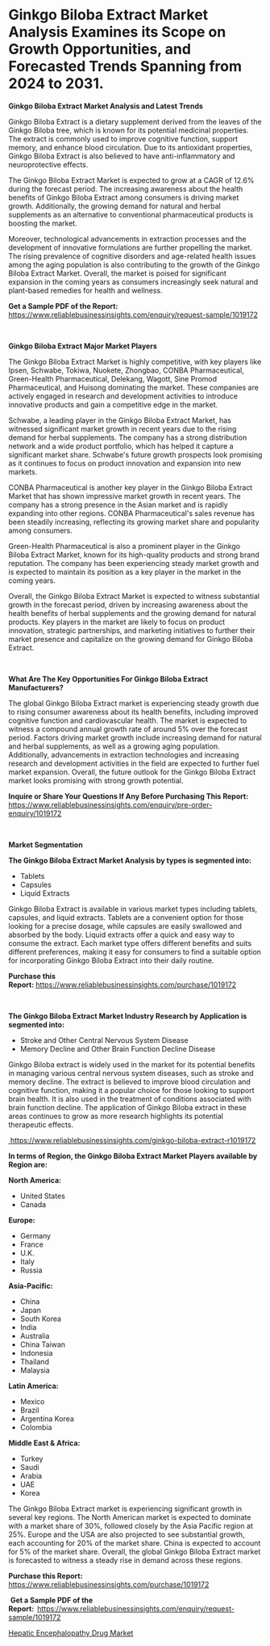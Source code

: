 <p><h1>Ginkgo Biloba Extract Market Analysis Examines its Scope on Growth Opportunities, and Forecasted Trends Spanning from 2024 to 2031.</h1></p><p><strong>Ginkgo Biloba Extract Market Analysis and Latest Trends</strong></p>
<p><p>Ginkgo Biloba Extract is a dietary supplement derived from the leaves of the Ginkgo Biloba tree, which is known for its potential medicinal properties. The extract is commonly used to improve cognitive function, support memory, and enhance blood circulation. Due to its antioxidant properties, Ginkgo Biloba Extract is also believed to have anti-inflammatory and neuroprotective effects.</p><p>The Ginkgo Biloba Extract Market is expected to grow at a CAGR of 12.6% during the forecast period. The increasing awareness about the health benefits of Ginkgo Biloba Extract among consumers is driving market growth. Additionally, the growing demand for natural and herbal supplements as an alternative to conventional pharmaceutical products is boosting the market.</p><p>Moreover, technological advancements in extraction processes and the development of innovative formulations are further propelling the market. The rising prevalence of cognitive disorders and age-related health issues among the aging population is also contributing to the growth of the Ginkgo Biloba Extract Market. Overall, the market is poised for significant expansion in the coming years as consumers increasingly seek natural and plant-based remedies for health and wellness.</p></p>
<p><strong>Get a Sample PDF of the Report:&nbsp;</strong> <a href="https://www.reliablebusinessinsights.com/enquiry/request-sample/1019172">https://www.reliablebusinessinsights.com/enquiry/request-sample/1019172</a></p>
<p>&nbsp;</p>
<p><strong>Ginkgo Biloba Extract Major Market Players</strong></p>
<p><p>The Ginkgo Biloba Extract Market is highly competitive, with key players like Ipsen, Schwabe, Tokiwa, Nuokete, Zhongbao, CONBA Pharmaceutical, Green-Health Pharmaceutical, Delekang, Wagott, Sine Promod Pharmaceutical, and Huisong dominating the market. These companies are actively engaged in research and development activities to introduce innovative products and gain a competitive edge in the market.</p><p>Schwabe, a leading player in the Ginkgo Biloba Extract Market, has witnessed significant market growth in recent years due to the rising demand for herbal supplements. The company has a strong distribution network and a wide product portfolio, which has helped it capture a significant market share. Schwabe's future growth prospects look promising as it continues to focus on product innovation and expansion into new markets.</p><p>CONBA Pharmaceutical is another key player in the Ginkgo Biloba Extract Market that has shown impressive market growth in recent years. The company has a strong presence in the Asian market and is rapidly expanding into other regions. CONBA Pharmaceutical's sales revenue has been steadily increasing, reflecting its growing market share and popularity among consumers.</p><p>Green-Health Pharmaceutical is also a prominent player in the Ginkgo Biloba Extract Market, known for its high-quality products and strong brand reputation. The company has been experiencing steady market growth and is expected to maintain its position as a key player in the market in the coming years.</p><p>Overall, the Ginkgo Biloba Extract Market is expected to witness substantial growth in the forecast period, driven by increasing awareness about the health benefits of herbal supplements and the growing demand for natural products. Key players in the market are likely to focus on product innovation, strategic partnerships, and marketing initiatives to further their market presence and capitalize on the growing demand for Ginkgo Biloba Extract.</p></p>
<p>&nbsp;</p>
<p><strong>What Are The Key Opportunities For Ginkgo Biloba Extract Manufacturers?</strong></p>
<p><p>The global Ginkgo Biloba Extract market is experiencing steady growth due to rising consumer awareness about its health benefits, including improved cognitive function and cardiovascular health. The market is expected to witness a compound annual growth rate of around 5% over the forecast period. Factors driving market growth include increasing demand for natural and herbal supplements, as well as a growing aging population. Additionally, advancements in extraction technologies and increasing research and development activities in the field are expected to further fuel market expansion. Overall, the future outlook for the Ginkgo Biloba Extract market looks promising with strong growth potential.</p></p>
<p><strong>Inquire or Share Your Questions If Any Before Purchasing This Report:</strong> <a href="https://www.reliablebusinessinsights.com/enquiry/pre-order-enquiry/1019172">https://www.reliablebusinessinsights.com/enquiry/pre-order-enquiry/1019172</a></p>
<p>&nbsp;</p>
<p><strong>Market Segmentation</strong></p>
<p><strong>The Ginkgo Biloba Extract Market Analysis by types is segmented into:</strong></p>
<p><ul><li>Tablets</li><li>Capsules</li><li>Liquid Extracts</li></ul></p>
<p><p>Ginkgo Biloba Extract is available in various market types including tablets, capsules, and liquid extracts. Tablets are a convenient option for those looking for a precise dosage, while capsules are easily swallowed and absorbed by the body. Liquid extracts offer a quick and easy way to consume the extract. Each market type offers different benefits and suits different preferences, making it easy for consumers to find a suitable option for incorporating Ginkgo Biloba Extract into their daily routine.</p></p>
<p><strong>Purchase this Report:&nbsp;</strong><a href="https://www.reliablebusinessinsights.com/purchase/1019172">https://www.reliablebusinessinsights.com/purchase/1019172</a></p>
<p>&nbsp;</p>
<p><strong>The Ginkgo Biloba Extract Market Industry Research by Application is segmented into:</strong></p>
<p><ul><li>Stroke and Other Central Nervous System Disease</li><li>Memory Decline and Other Brain Function Decline Disease</li></ul></p>
<p><p>Ginkgo Biloba extract is widely used in the market for its potential benefits in managing various central nervous system diseases, such as stroke and memory decline. The extract is believed to improve blood circulation and cognitive function, making it a popular choice for those looking to support brain health. It is also used in the treatment of conditions associated with brain function decline. The application of Ginkgo Biloba extract in these areas continues to grow as more research highlights its potential therapeutic effects.</p></p>
<p><a href="https://www.reliablebusinessinsights.com/ginkgo-biloba-extract-r1019172">&nbsp;https://www.reliablebusinessinsights.com/ginkgo-biloba-extract-r1019172</a></p>
<p><strong>In terms of Region, the Ginkgo Biloba Extract Market Players available by Region are:</strong></p>
<p>
    <p> <strong> North America: </strong>
        <ul>
            <li>United States</li>
            <li>Canada</li>
        </ul>
        </p> 
    <p> <strong> Europe: </strong>
        <ul>
            <li>Germany</li>
            <li>France</li>
            <li>U.K.</li>
            <li>Italy</li>
            <li>Russia</li>
        </ul>
        </p> 
    <p> <strong> Asia-Pacific: </strong>
        <ul>
            <li>China</li>
            <li>Japan</li>
            <li>South Korea</li>
            <li>India</li>
            <li>Australia</li>
            <li>China Taiwan</li>
            <li>Indonesia</li>
            <li>Thailand</li>
            <li>Malaysia</li>
        </ul>
        </p> 
    <p> <strong> Latin America: </strong>
        <ul>
            <li>Mexico</li>
            <li>Brazil</li>
            <li>Argentina Korea</li>
            <li>Colombia</li>
        </ul>
        </p> 
    <p> <strong> Middle East & Africa: </strong>
        <ul>
            <li>Turkey</li>
            <li>Saudi</li>
            <li>Arabia</li>
            <li>UAE</li>
            <li>Korea</li>
        </ul>
    </p>
    </p>
<p><p>The Ginkgo Biloba Extract market is experiencing significant growth in several key regions. The North American market is expected to dominate with a market share of 30%, followed closely by the Asia Pacific region at 25%. Europe and the USA are also projected to see substantial growth, each accounting for 20% of the market share. China is expected to account for 5% of the market share. Overall, the global Ginkgo Biloba Extract market is forecasted to witness a steady rise in demand across these regions.</p></p>
<p><strong>Purchase this Report: </strong><a href="https://www.reliablebusinessinsights.com/purchase/1019172">https://www.reliablebusinessinsights.com/purchase/1019172</a></p>
<p>&nbsp;<strong>Get a Sample PDF of the Report:&nbsp;&nbsp;</strong><a href="https://www.reliablebusinessinsights.com/enquiry/request-sample/1019172">https://www.reliablebusinessinsights.com/enquiry/request-sample/1019172</a></p>
<p><strong></strong></p>
<p><p><a href="https://github.com/luckyshygirl/Market-Research-Report-List-6/blob/main/hepatic-encephalopathy-drug-market.md">Hepatic Encephalopathy Drug Market</a></p></p>